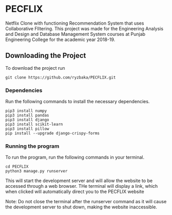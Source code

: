 # PECFLIX

Netflix Clone  with functioning Recommendation System that uses Collaborative FIltering.
This project was made for the Engineering Analysis and Design and Database Management System courses at Punjab Engineering College for the academic year 2018-19.

## Downloading the Project
To download the project run
```
git clone https://github.com/ryzbaka/PECFLIX.git
```

### Dependencies

Run the following commands to install the necessary dependencies.

```
pip3 install numpy
pip3 install pandas
pip3 install django
pip3 install scikit-learn
pip3 install pillow
pip install --upgrade django-crispy-forms
```

### Running the program
To run the program, run the following commands in your terminal.
```
cd PECFLIX
python3 manage.py runserver
```
This will start the development server and will allow the website to be accessed through a web browser.
THe terminal will display a link, which when clicked will automatically direct you to the PECFLIX website

Note: Do not close the terminal after the runserver command as it will cause the development server to shut down, making the website inaccessible.
